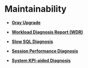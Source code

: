 # Maintainability<a name="EN-US_TOPIC_0000001135302879"></a>

-   **[Gray Upgrade](gray-upgrade.md)**  

-   **[Workload Diagnosis Report \(WDR\)](workload-diagnosis-report-(wdr).md)**  

-   **[Slow SQL Diagnosis](slow-sql-diagnosis.md)**  

-   **[Session Performance Diagnosis](session-performance-diagnosis.md)**  

-   **[System KPI-aided Diagnosis](system-kpi-aided-diagnosis.md)**  


